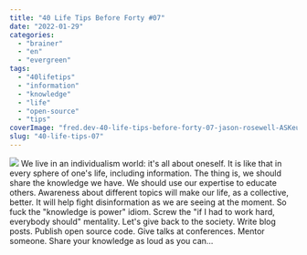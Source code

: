 ```yaml
---
title: "40 Life Tips Before Forty #07"
date: "2022-01-29"
categories: 
  - "brainer"
  - "en"
  - "evergreen"
tags: 
  - "40lifetips"
  - "information"
  - "knowledge"
  - "life"
  - "open-source"
  - "tips"
coverImage: "fred.dev-40-life-tips-before-forty-07-jason-rosewell-ASKeuOZqhYU-unsplash-scaled.jpg"
slug: "40-life-tips-07"
---
```


![](images/fred.dev-40-life-tips-before-forty-07-Tips07.png) We live in an individualism world: it's all about oneself. It is like that in every sphere of one's life, including information. The thing is, we should share the knowledge we have. We should use our expertise to educate others. Awareness about different topics will make our life, as a collective, better. It will help fight disinformation as we are seeing at the moment. So fuck the "knowledge is power" idiom. Screw the "if I had to work hard, everybody should" mentality. Let's give back to the society. Write blog posts. Publish open source code. Give talks at conferences. Mentor someone. Share your knowledge as loud as you can...
